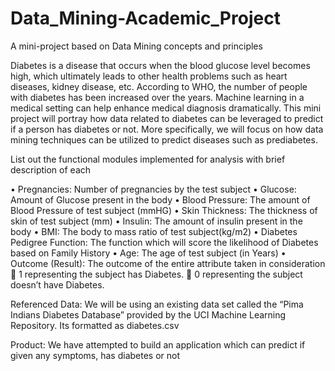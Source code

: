 # Data_Mining-Academic_Project
A mini-project based on Data Mining concepts and principles

Diabetes is a disease that occurs when the blood glucose level becomes high, which ultimately leads to other health problems such as heart diseases, kidney disease, etc. According to WHO, the number of people with diabetes has been increased over the years. Machine learning in a medical setting can help enhance medical diagnosis dramatically. This mini project will portray how data related to diabetes can be leveraged to predict if a person has diabetes or not. More specifically, we will focus on how data mining techniques can be utilized to predict diseases such as prediabetes.

List out the functional modules implemented for analysis with brief description of each

•	Pregnancies: Number of pregnancies by the test subject
•	Glucose: Amount of Glucose present in the body
•	Blood Pressure: The amount of Blood Pressure of test subject (mmHG)
•	Skin Thickness: The thickness of skin of test subject (mm)
•	Insulin: The amount of insulin present in the body
•	BMI: The body to mass ratio of test subject(kg/m2)
•	Diabetes Pedigree Function: The function which will score the likelihood of Diabetes based on Family History
•	Age: The age of test subject (in Years)
•	Outcome (Result): The outcome of the entire attribute taken in consideration
	1 representing the subject has Diabetes.
	0 representing the subject doesn’t have Diabetes.

Referenced Data: We will be using an existing data set called the “Pima Indians Diabetes Database” provided by the UCI Machine Learning Repository. Its formatted as diabetes.csv

Product: We have attempted to build an application which can predict if given any symptoms, has diabetes or not
